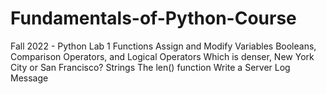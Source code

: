 # Fundamentals-of-Python-Course
Fall 2022 - Python
Lab 1
Functions
Assign and Modify Variables
Booleans, Comparison Operators, and Logical Operators
Which is denser, New York City or San Francisco?
Strings
The len() function
Write a Server Log Message
